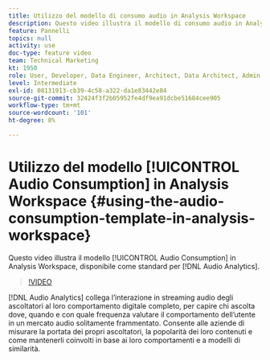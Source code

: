 ```yaml
---
title: Utilizzo del modello di consumo audio in Analysis Workspace
description: Questo video illustra il modello di consumo audio in Analysis Workspace, disponibile come standard per Audio Analytics.
feature: Pannelli
topics: null
activity: use
doc-type: feature video
team: Technical Marketing
kt: 1950
role: User, Developer, Data Engineer, Architect, Data Architect, Admin, Leader
level: Intermediate
exl-id: 08131913-cb39-4c58-a322-da1e83442e84
source-git-commit: 32424f3f2b05952fe4df9ea91dcbe51684cee905
workflow-type: tm+mt
source-wordcount: '101'
ht-degree: 8%

---
```


# Utilizzo del modello [!UICONTROL Audio Consumption] in Analysis Workspace {#using-the-audio-consumption-template-in-analysis-workspace}

Questo video illustra il modello [!UICONTROL Audio Consumption] in Analysis Workspace, disponibile come standard per [!DNL Audio Analytics].

>[!VIDEO](https://video.tv.adobe.com/v/23901/?quality=12)

[!DNL Audio Analytics] collega l’interazione in streaming audio degli ascoltatori al loro comportamento digitale completo, per capire chi ascolta dove, quando e con quale frequenza valutare il comportamento dell’utente in un mercato audio solitamente frammentato. Consente alle aziende di misurare la portata dei propri ascoltatori, la popolarità dei loro contenuti e come mantenerli coinvolti in base ai loro comportamenti e a modelli di similarità.
